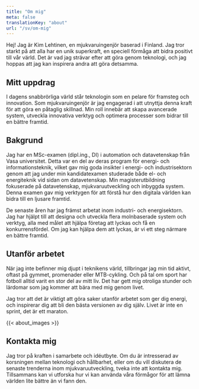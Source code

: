 ```yaml
---
title: "Om mig"
meta: false
translationKey: "about"
url: "/sv/om-mig"
---
```


Hej! Jag är Kim Lehtinen, en mjukvaruingenjör baserad i Finland. Jag tror starkt på att alla har en unik superkraft, en speciell förmåga att bidra positivt till vår värld. Det är vad jag strävar efter att göra genom teknologi, och jag hoppas att jag kan inspirera andra att göra detsamma.

## Mitt uppdrag
I dagens snabbrörliga värld står teknologin som en pelare för framsteg och innovation. Som mjukvaruingenjör är jag engagerad i att utnyttja denna kraft för att göra en påtaglig skillnad. Min roll innebär att skapa avancerade system, utveckla innovativa verktyg och optimera processer som bidrar till en bättre framtid.

## Bakgrund 
Jag har en MSc-examen (dipl.ing., DI) i automation och datavetenskap från Vasa universitet. Detta var en del av deras program för energi- och informationsteknik, vilket gav mig goda insikter i energi- och industrisektorn genom att jag under min kandidatexamen studerade både el- och energiteknik vid sidan om datavetenskap. Min magisterutbildning fokuserade på datavetenskap, mjukvaruutveckling och inbyggda system. Denna examen gav mig verktygen för att förstå hur den digitala världen kan bidra till en ljusare framtid.

De senaste åren har jag främst arbetat inom industri- och energisektorn. Jag har hjälpt till att designa och utveckla flera molnbaserade system och verktyg, alla med målet att hjälpa företag att lyckas och få en konkurrensfördel. Om jag kan hjälpa dem att lyckas, är vi ett steg närmare en bättre framtid.

## Utanför arbetet
När jag inte befinner mig djupt i teknikens värld, tillbringar jag min tid aktivt, oftast på gymmet, promenader eller MTB-cykling. Och på tal om sport har fotboll alltid varit en stor del av mitt liv. Det har gett mig otroliga stunder och lärdomar som jag kommer att bära med mig genom livet.

Jag tror att det är viktigt att göra saker utanför arbetet som ger dig energi, och inspirerar dig att bli den bästa versionen av dig själv. Livet är inte en sprint, det är ett maraton.

{{< about_images >}}

## Kontakta mig
Jag tror på kraften i samarbete och idéutbyte. Om du är intresserad av korsningen mellan teknologi och hållbarhet, eller om du vill diskutera de senaste trenderna inom mjukvaruutveckling, tveka inte att kontakta mig. Tillsammans kan vi utforska hur vi kan använda våra förmågor för att lämna världen lite bättre än vi fann den.
